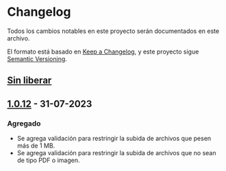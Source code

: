 # Changelog

Todos los cambios notables en este proyecto serán documentados en este archivo.

El formato está basado en [Keep a Changelog](https://keepachangelog.com/es-ES/1.0.0/),
y este proyecto sigue [Semantic Versioning](https://semver.org/lang/es/).

## [Sin liberar]

## [1.0.12] - 31-07-2023
### Agregado
- Se agrega validación para restringir la subida de archivos que pesen más de 1 MB.
- Se agrega validación para restringir la subida de archivos que no sean de tipo PDF o imagen.

[Sin liberar]: https://gitlab.gobdigital.com/nomina/aws-s3-api/-/compare/v1.0.12...main
[1.0.12]: https://gitlab.gobdigital.com/nomina/kiosko_front_react/-/compare/6ea5cbee4828850b408c214c8ef7c5750a63e84d...v1.0.12
